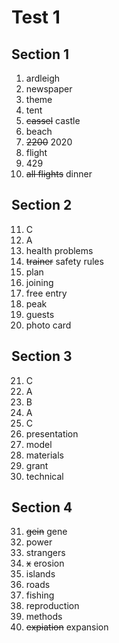 # Test 1

## Section 1

1. ardleigh
2. newspaper
3. theme
4. tent
5. ~~cassel~~ castle
6. beach
7. ~~2200~~ 2020
8. flight
9. 429
10. ~~all flights~~ dinner

## Section 2

11. C
12. A
13. health problems
14. ~~trainer~~ safety rules
15. plan
16. joining
17. free entry
18. peak
19. guests
20. photo card

## Section 3

21. C
22. A
23. B
24. A
25. C
26. presentation
27. model
28. materials
29. grant
30. technical

## Section 4

31. ~~gein~~ gene
32. power
33. strangers
34. ~~x~~ erosion
35. islands
36. roads
37. fishing
38. reproduction
39. methods
40. ~~expiation~~ expansion
